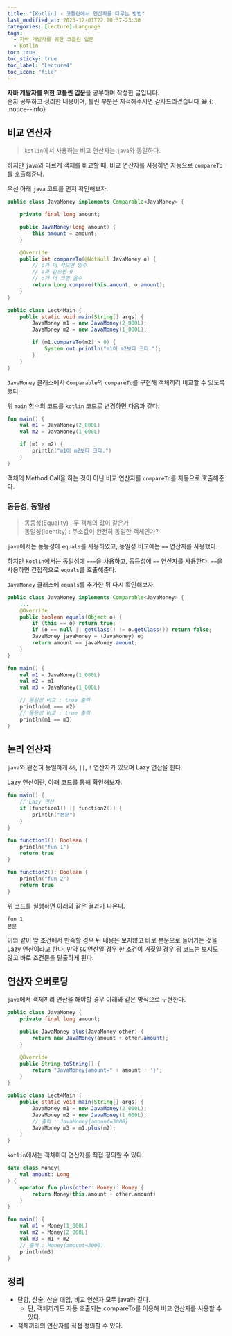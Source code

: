 ```yaml
---
title: "[Kotlin] - 코틀린에서 연산자를 다루는 방법"
last_modified_at: 2023-12-01T22:10:37-23:30
categories: [Lecture]-Language
tags:
  - 자바 개발자를 위한 코틀린 입문
  - Kotlin
toc: true
toc_sticky: true
toc_label: "Lecture4"
toc_icon: "file"
---
```


**자바 개발자를 위한 코틀린 입문**을 공부하며 작성한 글입니다.<br>
혼자 공부하고 정리한 내용이며, 틀린 부분은 지적해주시면 감사드리겠습니다 😀
{: .notice--info}

## 비교 연산자

> `kotlin`에서 사용하는 비교 연산자는 `java`와 동일하다.

하지만 `java`와 다르게 객체를 비교할 때, 비교 연산자를 사용하면 자동으로 `compareTo`를 호출해준다.

우선 아래 `java` 코드를 먼저 확인해보자.

```java
public class JavaMoney implements Comparable<JavaMoney> {

    private final long amount;

    public JavaMoney(long amount) {
        this.amount = amount;
    }

    @Override
    public int compareTo(@NotNull JavaMoney o) {
        // o가 더 작으면 양수
        // o와 같으면 0
        // o가 더 크면 음수
        return Long.compare(this.amount, o.amount);
    }
}
```

```java
public class Lect4Main {
    public static void main(String[] args) {
        JavaMoney m1 = new JavaMoney(2_000L);
        JavaMoney m2 = new JavaMoney(1_000L);

        if (m1.compareTo(m2) > 0) {
            System.out.println("m1이 m2보다 크다.");
        }
    }
}
```

`JavaMoney` 클래스에서 `Comparable`의 `compareTo`를 구현해 객체끼리 비교할 수 있도록 했다.

위 `main` 함수의 코드를 `kotlin` 코드로 변경하면 다음과 같다.

```kotlin
fun main() {
    val m1 = JavaMoney(2_000L)
    val m2 = JavaMoney(1_000L)

    if (m1 > m2) {
        println("m1이 m2보다 크다.")
    }
}
```

객체의 Method Call을 하는 것이 아닌 비교 연산자를 `compareTo`를 자동으로 호출해준다.

### 동등성, 동일성

> 동등성(Equality) : 두 객체의 값이 같은가<br>
> 동일성(Identity) : 주소값이 완전히 동일한 객체인가?

`java`에서는 동등성에 `equals`를 사용하였고, 동일성 비교에는 `==` 연산자를 사용했다.

하지만 `kotlin`에서는 동일성에 `===`을 사용하고, 동등성에 `==` 연산자를 사용한다.
`==`을 사용하면 간접적으로 `equals`를 호출해준다.

`JavaMoney` 클래스에 `equals`를 추가한 뒤 다시 확인해보자.

```java
public class JavaMoney implements Comparable<JavaMoney> {
    ...
    @Override
    public boolean equals(Object o) {
        if (this == o) return true;
        if (o == null || getClass() != o.getClass()) return false;
        JavaMoney javaMoney = (JavaMoney) o;
        return amount == javaMoney.amount;
    }
}
```

```kotlin
fun main() {
    val m1 = JavaMoney(1_000L)
    val m2 = m1
    val m3 = JavaMoney(1_000L)

    // 동일성 비교 : true 출력
    println(m1 === m2)
    // 동등성 비교 : true 출력
    println(m1 == m3)
}
```

## 논리 연산자

`java`와 완전히 동일하게 `&&`, `||`, `!` 연산자가 있으며 Lazy 연산을 한다.

Lazy 연산이란, 아래 코드를 통해 확인해보자.

```kotlin
fun main() {
    // Lazy 연산
    if (function1() || function2()) {
        println("본문")
    }
}

fun function1(): Boolean {
    println("fun 1")
    return true
}

fun function2(): Boolean {
    println("fun 2")
    return true
}
```

위 코드를 실행하면 아래와 같은 결과가 나온다.

```
fun 1
본문
```

이와 같이 앞 조건에서 만족할 경우 뒤 내용은 보지않고 바로 본문으로 들어가는 것을 Lazy 연산이라고 한다.
만약 `&&` 연산일 경우 한 조건이 거짓일 경우 뒤 코드는 보지도 않고 바로 조건문을 탈출하게 된다.

## 연산자 오버로딩

`java`에서 객체끼리 연산을 해야할 경우 아래와 같은 방식으로 구현한다.

```java
public class JavaMoney {
    private final long amount;

    public JavaMoney plus(JavaMoney other) {
        return new JavaMoney(amount + other.amount);
    }

    @Override
    public String toString() {
        return "JavaMoney{amount=" + amount + '}';
    }
}
```

```java
public class Lect4Main {
    public static void main(String[] args) {
        JavaMoney m1 = new JavaMoney(2_000L);
        JavaMoney m2 = new JavaMoney(1_000L);
        // 출력 : JavaMoney{amount=3000}
        JavaMoney m3 = m1.plus(m2);
    }
}
```

`kotlin`에서는 객체마다 연산자를 직접 정의할 수 있다.

```kotlin
data class Money(
    val amount: Long
) {
    operator fun plus(other: Money): Money {
        return Money(this.amount + other.amount)
    }
}
```

```kotlin
fun main() {
    val m1 = Money(1_000L)
    val m2 = Money(2_000L)
    val m3 = m1 + m2
    // 출력 : Money(amount=3000)
    println(m3)
}
```

## 정리

- 단항, 산술, 산술 대입, 비교 연산자 모두 java와 같다.
  - 단, 객체끼리도 자동 호출되는 compareTo를 이용해 비교 연산자를 사용할 수 있다.
- 객체끼리의 연산자를 직접 정의할 수 있다.